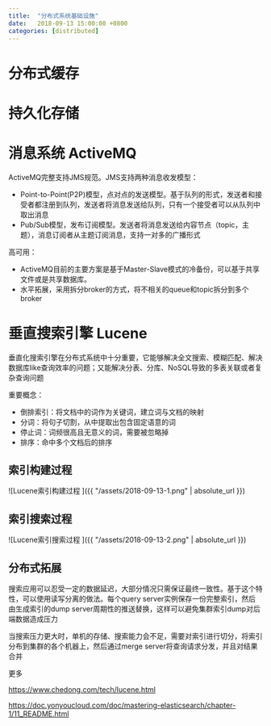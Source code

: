 ```yaml
---
title:  "分布式系统基础设施"
date:   2018-09-13 15:00:00 +0800
categories: [distributed]
---
```


# 分布式缓存

# 持久化存储

# 消息系统 ActiveMQ

ActiveMQ完整支持JMS规范。JMS支持两种消息收发模型：
* Point-to-Point(P2P)模型，点对点的发送模型。基于队列的形式，发送者和接受者都注册到队列，发送者将消息发送给队列，只有一个接受者可以从队列中取出消息
* Pub/Sub模型，发布订阅模型。发送者将消息发送给内容节点（topic，主题），消息订阅者从主题订阅消息，支持一对多的广播形式

高可用：
* ActiveMQ目前的主要方案是基于Master-Slave模式的冷备份，可以基于共享文件或是共享数据库。
* 水平拓展，采用拆分broker的方式，将不相关的queue和topic拆分到多个broker

<!--more-->

# 垂直搜索引擎 Lucene

垂直化搜索引擎在分布式系统中十分重要，它能够解决全文搜索、模糊匹配、解决数据库like查询效率的问题；又能解决分表、分库、NoSQL导致的多表关联或者复杂查询问题

重要概念：
* 倒排索引：将文档中的词作为关键词，建立词与文档的映射
* 分词：将句子切割，从中提取出包含固定语意的词
* 停止词：词频很高且无意义的词，需要被忽略掉
* 排序：命中多个文档后的排序

## 索引构建过程

![Lucene索引构建过程 ]({{ "/assets/2018-09-13-1.png" | absolute_url }})

## 索引搜索过程

![Lucene索引搜索过程 ]({{ "/assets/2018-09-13-2.png" | absolute_url }})

## 分布式拓展

搜索应用可以忍受一定的数据延迟，大部分情况只需保证最终一致性。基于这个特性，可以使用读写分离的做法。每个query server实例保存一份完整索引，然后由生成索引的dump server周期性的推送替换，这样可以避免集群索引dump对后端数据造成压力

当搜索压力更大时，单机的存储、搜索能力会不足，需要对索引进行切分，将索引分布到集群的各个机器上，然后通过merge server将查询请求分发，并且对结果合并

更多

https://www.chedong.com/tech/lucene.html

https://doc.yonyoucloud.com/doc/mastering-elasticsearch/chapter-1/11_README.html